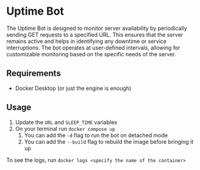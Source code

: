 # Uptime Bot

The Uptime Bot is designed to monitor server availability by periodically sending GET requests to a specified URL. This ensures that the server remains active and helps in identifying any downtime or service interruptions. The bot operates at user-defined intervals, allowing for customizable monitoring based on the specific needs of the server.

## Requirements

- Docker Desktop (or just the engine is enough)

## Usage

1. Update the `URL` and `SLEEP_TIME` variables
2. On your terminal run `docker compose up`
   1. You can add the `-d` flag to run the bot on detached mode
   2. You can add the `--build` flag to rebuild the image before bringing it up

To see the logs, run `docker logs <specify the name of the container>`
